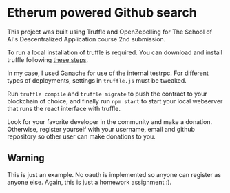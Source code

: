 # Etherum powered Github search

This project was built using Truffle and OpenZepelling for The School of AI's Descentralized Application course 2nd submission.

To run a local installation of truffle is required. You can download and install truffle following [these steps](https://github.com/trufflesuite/truffle).

In my case, I used Ganache for use of the internal testrpc. For different types of deployments, settings in `truffle.js` must be tweaked.

Run `truffle compile` and `truffle migrate` to push the contract to your blockchain of choice, and finally run `npm start` to start your local webserver that runs the react interface with truffle.

Look for your favorite developer in the community and make a donation. Otherwise, register yourself with your username, email and
github repository so other user can make donations to you.

## Warning

This is just an example. No oauth is implemented so anyone can register as anyone else. Again, this is just a homework assignment :).

